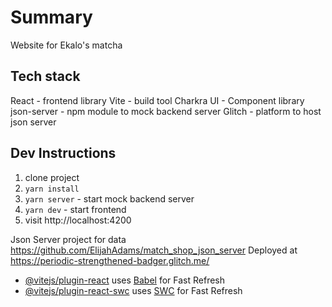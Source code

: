 
# Summary 
Website for Ekalo's matcha

## Tech stack 
React - frontend library
Vite  - build tool
Charkra UI - Component library 
json-server - npm module to mock backend server
Glitch - platform to host json server

## Dev Instructions
1. clone project
2. `yarn install`
3. `yarn server` - start mock backend server
3. `yarn dev` - start frontend
4. visit http://localhost:4200

Json Server project for data https://github.com/ElijahAdams/match_shop_json_server
Deployed at https://periodic-strengthened-badger.glitch.me/
- [@vitejs/plugin-react](https://github.com/vitejs/vite-plugin-react/blob/main/packages/plugin-react/README.md) uses [Babel](https://babeljs.io/) for Fast Refresh
- [@vitejs/plugin-react-swc](https://github.com/vitejs/vite-plugin-react-swc) uses [SWC](https://swc.rs/) for Fast Refresh
